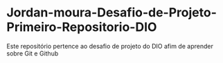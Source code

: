 # Jordan-moura-Desafio-de-Projeto-Primeiro-Repositorio-DIO
Este repositório pertence ao desafio de projeto do DIO afim de aprender sobre Git e Github
